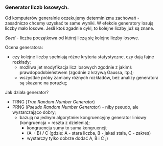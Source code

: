 ### Generator liczb losowych.

Od komputerów generalnie oczekujemy determinizmu zachowań - zasadniczo chcemy uzyskać te same wyniki.
W efekcie generatory losują liczby mało losowe. Jeśli ktoś zgadnie cykl, to kolejne liczby już są znane.

_Seed_ - liczba początkowa od której liczą się kolejne liczby losowe.

Ocena generatora:
- czy kolejne liczby spełniają różne kryteria statystyczne, czy dają fajne rozkłady;
    - możliwa jet modyfikacja licz losowych zgodnie z jakimś prawdopodobieństwem (zgodnie z krzywą Gaussa, itp.);
    - wszystkie próby zamiany różnych rozkładów, bez analizy generatora są skazane na porażkę;

Jak działa generator?
- TRNG (_True Random Number Generator_)
- PRNG (_Pseudo Random Number Generator_) - niby pseudo, ale wystarczająco dobry;
    - bazują na jednym algorytmie: kongruencyjny generator liniowy (kongruencja = reszta z dzielenia);
        - kongruencja sumy to suma kongruencji;
        - (A + B) / C (gdzie: A - stara liczba, B - jakaś stała, C - zakres)
        - wystarczy tylko dobrze dodać A, B i C ;)